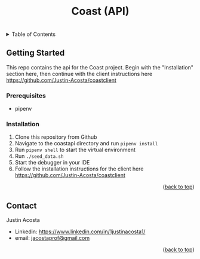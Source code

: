 <a id="readme-top"></a>
<br />
<div align="center">

<h1 align="center">Coast (API)</h1>
<br/>
</div>

<!-- TABLE OF CONTENTS -->
<details>
  <summary>Table of Contents</summary>
  <ol>
    <li>
      <a href="#getting-started">Getting Started</a>
      <ul>
        <li><a href="#prerequisites">Prerequisites</a></li>
        <li><a href="#installation">Installation</a></li>
      </ul>
    </li>
    <li><a href="#contact">Contact</a></li>
  </ol>
</details>

<!-- GETTING STARTED -->
## Getting Started
This repo contains the api for the Coast project. Begin with the "Installation" section here, then continue with the client instructions here https://github.com/Justin-Acosta/coastclient

### Prerequisites
- pipenv

### Installation
1. Clone this repository from Github
2. Navigate to the coastapi directory and run ```pipenv install```
3. Run ```pipenv shell``` to start the virtual environment
4. Run ```./seed_data.sh```
5. Start the debugger in your IDE
6. Follow the installation instructions for the client here https://github.com/Justin-Acosta/coastclient

<p align="right">(<a href="#readme-top">back to top</a>)</p>

<!-- CONTACT -->
## Contact
Justin Acosta 
- Linkedin: https://www.linkedin.com/in/1justinacosta1/
- email: jacostaprof@gmail.com

<p align="right">(<a href="#readme-top">back to top</a>)</p>
